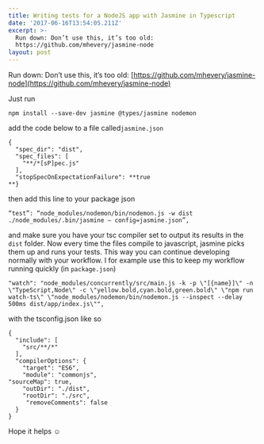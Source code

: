 ```yaml
---
title: Writing tests for a NodeJS app with Jasmine in Typescript
date: '2017-06-16T13:54:05.211Z'
excerpt: >-
  Run down: Don’t use this, it’s too old:
  https://github.com/mhevery/jasmine-node
layout: post
---
```

Run down: Don’t use this, it’s too old: [https://github.com/mhevery/jasmine-node](https://github.com/mhevery/jasmine-node)

Just run

`npm install --save-dev jasmine @types/jasmine nodemon`

add the code below to a file called`jasmine.json`

    {  
      "spec_dir": "dist",  
      "spec_files": [  
        "**/*[sP]pec.js"  
      ],  
      "stopSpecOnExpectationFailure": **true  
    **}

then add this line to your package json

    “test”: “node_modules/nodemon/bin/nodemon.js -w dist ./node_modules/.bin/jasmine — config=jasmine.json”,

and make sure you have your tsc compiler set to output its results in the `dist` folder. Now every time the files compile to javascript, jasmine picks them up and runs your tests. This way you can continue developing normally with your workflow. I for example use this to keep my workflow running quickly (in `package.json`)

    "watch": "node_modules/concurrently/src/main.js -k -p \"[{name}]\" -n \"TypeScript,Node\" -c \"yellow.bold,cyan.bold,green.bold\" \"npm run watch-ts\" \"node_modules/nodemon/bin/nodemon.js --inspect --delay 500ms dist/app/index.js\"",

with the tsconfig.json like so

    {  
      "include": [  
        "src/**/*"  
      ],  
      "compilerOptions": {  
        "target": "ES6",  
        "module": "commonjs",
    "sourceMap": true,                       
        "outDir": "./dist",  
        "rootDir": "./src",  
         "removeComments": false                 
      }  
    }

Hope it helps ☺
